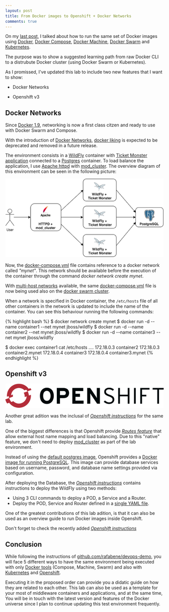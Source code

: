 ```yaml
---
layout: post
title: From Docker images to Openshift + Docker Networks
comments: true
---
```


On my [last post](/2015/12/15/docker-learning-path-wildfly/), I talked about how to run the same set of Docker images using [Docker](https://docs.docker.com/engine/userguide/), [Docker Compose](https://docs.docker.com/compose/), [Docker Machine](https://docs.docker.com/machine/), [Docker Swarm](https://docs.docker.com/swarm/) and [Kubernetes](http://kubernetes.io/).

The purpose was to show a suggested learning path from raw Docker CLI to a distrubute Docker cluster (using Docker Swarm or Kubernetes).

As I promissed, I've updated this lab to include two new features that I want to show:

- Docker Networks

- Openshift v3

## Docker Networks

Since [Docker 1.9](https://blog.docker.com/2015/11/docker-1-9-production-ready-swarm-multi-host-networking/), networking is now a first class citzen and ready to use with Docker Swarm and Compose.

With the introduction of [Docker Networks](https://docs.docker.com/engine/userguide/networking/dockernetworks/), [docker liking](https://docs.docker.com/engine/userguide/networking/default_network/dockerlinks/) is expected to be deprecated and removed in a future release.   

The environment consists in a [WildFly](http://www.wildfly.org/) container with [Ticket Monster application](http://www.jboss.org/ticket-monster/) connected to a [Postgres](http://www.postgresql.org/) container. To load balance the application, I use [Apache httpd](https://httpd.apache.org/) with [mod_cluster](http://mod-cluster.jboss.org/). The overview diagram of this environment can be seen in the following picture:

![](/images/docker_mod_cluster.png)

Now, the [docker-compose.yml](https://github.com/rafabene/devops-demo/blob/master/compose/docker-compose.yml) file contains reference to a docker network called *"mynet"*. This network should be available before the execution of the container through the command  *docker network create mynet*. 

With [multi-host networks](https://docs.docker.com/engine/userguide/networking/get-started-overlay/) available, the same [docker-compose.yml](https://github.com/rafabene/devops-demo/blob/master/compose/docker-compose.yml) file is now being used also on the [docker swarm cluster](https://github.com/rafabene/devops-demo/blob/master/swarm/Readme.md).

When a network is specified in Docker container, the `/etc/hosts` file of all other containers in the network is updated to include the name of the container. You can see this behaviour running the following commands:

{% highlight bash %}
$ docker network create mynet
$ docker run -d --name container1 --net mynet jboss/wildfly
$ docker run -d --name container2 --net mynet jboss/wildfly
$ docker run -d --name container3 --net mynet jboss/wildfly

$ docker exec container1 cat /etc/hosts
....
172.18.0.3	container2
172.18.0.3	container2.mynet
172.18.0.4	container3
172.18.0.4	container3.mynet
{% endhighlight %}

## Openshift v3

![](/images/openshift_logo.png)

Another great adition was the inclusal of [*Openshift instructions*](https://github.com/rafabene/devops-demo/blob/master/openshift/Readme.md) for the same lab. 

One of the biggest differences is that Openshift provide [*Routes feature*](https://docs.openshift.com/enterprise/3.0/architecture/core_concepts/routes.html) that allow external host name mapping and load balancing. Due to this "native" feature, we don't need to deploy [mod_cluster](http://mod-cluster.jboss.org/) as part of the lab environment. 

Instead of using the [default postgres image](https://hub.docker.com/_/postgres/), Openshift provides a [Docker image for running PostgreSQL](https://hub.docker.com/r/openshift/postgresql-92-centos7/). This image can provide database services based on username, password, and database name settings provided via configuration.

After deploying the Database, the [*Openshift instructions*](https://github.com/rafabene/devops-demo/blob/master/openshift/Readme.md) contains instructions to deploy the WildFly using two methods:

- Using 3 CLI commands to deploy a POD, a Service and a Router.
- Deploy the POD, Service and Router defined in a [single YAML file](https://github.com/rafabene/devops-demo/blob/master/openshift/wildfly-rc-service-route.yaml).

One of the greatest contributions of this lab adition, is that it can also be used as an overview guide to run Docker images inside Openshift.

Don't forget to check the recently added [*Openshift instructions*](https://github.com/rafabene/devops-demo/blob/master/openshift/Readme.md) 

## Conclusion

While following the instructions of [github.com/rafabene/devops-demo](https://github.com/rafabene/devops-demo), you will face 5 different ways to have the same environment being executed with only [Docker tools](http://www.docker.com/products/overview#/docker_toolbox) (Compose, Machine, Swarm) and also with [Kubernetes](http://kubernetes.io/) and [Openshift](https://www.openshift.org/).

Executing it in the proposed order can provide you a didatic guide on how they are related to each other. This lab can also be used as a template for your most of middleware containers and applications, and at the same time, You will be in touch with the latest version and features of the Docker universe since I plan to continue updating this test environment frequently.
